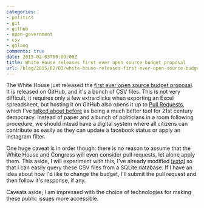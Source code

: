 ```yaml
---
categories:
- politics
- git
- github
- open-government
- csv
- golang
comments: true
date: 2015-02-03T00:00:00Z
title: White House releases first ever open source budget proposal
url: /blog/2015/02/03/white-house-releases-first-ever-open-source-budget-proposal/
---
```


The White House just released the [first ever open source budget proposal](https://github.com/WhiteHouse/2016-budget-data). It is released on GitHub, and it's a bunch of CSV files. This is not very difficult, it requires only a few extra clicks when exporting an Excel spreadsheet, but hosting it on GitHub also opens it up to [Pull Requests](https://help.github.com/articles/using-pull-requests/), which I've [talked about before](/blog/2013/09/14/viewing-nsa-accountability-act-amendments-as-a-diff/) as being a much better tool for 21st century democracy. Instead of paper and a bunch of politicians in a room following procedure, we should intead have a digital system where all citizens can contribute as easily as they can update a facebook status or apply an instagram filter.

One huge caveat is in order though: there is no reason to assume that the White House and Congress will even consider pull requests, let alone apply them. This aside, I will experiment with this, I've already modified [textql](https://github.com/dinedal/textql/pull/39) so that I can easily query these CSV files from a SQLite database. If I have an idea about how I'd like to change the budget, I'll submit the pull request and then follow it's response, if any.

Caveats aside, I am impressed with the choice of technologies for making these public issues more accessible.
